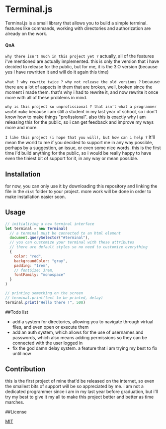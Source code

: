 
# Terminal.js

Terminal.js is a small library that allows you to build a simple terminal. features like commands, working with directories and authorization are already on the work.

#### QnA
`why there isn't much in this project yet ?`
actually, all of the features i've mentioned are actually implemented. this is only the version that i have decided to release for the public, but for me, it is the 3.O version (because yes I have rewritten it and will do it again this time)

`what ? why rewrite twice ? why not release the old versions ?`
because there are a lot of aspects in them that are broken, well, broken since the moment i made them. that's why i had to rewrite it, and now rewrite it once more with all of these problems in mind.

`why is this project so unprofissional ? that isn't what a programmer would make`
because i am still a student in my last year of school, so i don't know how to make things "profissional". also this is exactly why i am releasing this for the public, so i can get feedback and improve my ways more and more.

`I like this project (i hope that you will), but how can i help ?`
It'll mean the world to me if you decided to support me in any way possible, perhaps by a suggestion, an issue, or even some nice words. this is the first time i'd build anything for the public, so i would be really happy to have even the tiniest bit of support for it, in any way or mean possible.

## Installation

for now, you can only use it by downloading this repository and linking the file in the `dist` folder to your project. more work will be done in order to make installation easier soon.

## Usage

```js
// initializing a new terminal interface
let terminal = new Terminal(
  // a terminal must be connected to an html element
  document.querySelector("#terminal"),
  // you can customize your terminal with these attributes
  // there are default styles so no need to customize everything
  {
    color: "red",
    backgroundColor: "gray",
    padding: "1rem",
    // fontSize: 3rem,
    fontFamily: "monospace"
  }
)

// printing something on the screen
// terminal.print(text to be printed, delay)
terminal.print("Hello there !", 500)
```

##Todo list
- add a system for directories, allowing you to navigate through virtual files, and even open or execute them
- add an auth system, which allows for the use of usernames and passwords, which also means adding permissions so they can be connected with the user logged in
- fix the god damn delay system. a feature that i am trying my best to fix until now

## Contribution
this is the first project of mine that'd be released on the internet, so even the smallest bits of support will be so appreciated by me. i am not a dedicated programmer since i am in my last year before graduation, but i'll try my best to give it my all to make this project better and better as time marches.

##License

[MIT](LICENSE)